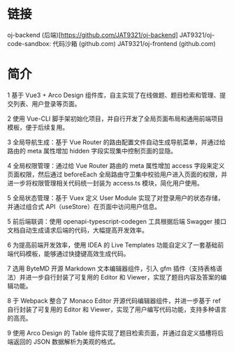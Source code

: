# 链接
oj-backend (后端)[https://github.com/JAT9321/oj-backend]
JAT9321/oj-code-sandbox: 代码沙箱 (github.com)
JAT9321/oj-frontend (github.com)
# 简介

1 基于 Vue3 + Arco Design 组件库，自主实现了在线做题、题目检索和管理、提交列表、用户登录等页面。

2 使用 Vue-CLI 脚手架初始化项目，并自行开发了全局页面布局和通用前端项目模板，便于后续复用。

3 全局导航生成：基于 Vue Router 的路由配置文件自动生成导航菜单，并通过给路由的 meta 属性增加 hidden 字段实现集中控制页面的显隐。

4 全局权限管理：通过给 Vue Router 路由的 meta 属性增加 access 字段来定义页面权限，然后通过 beforeEach 全局路由守卫集中校验用户进入页面的权限，并进一步将权限管理相关代码统一封装为 access.ts 模块，简化用户使用。

5 全局状态管理：基于 Vuex 定义 User Module 实现了对登录用户的状态存储，并通过组合式 API（useStore）在页面中访问用户信息。

5 前后端联调：使用 openapi-typescript-codegen 工具根据后端 Swagger 接口文档自动生成请求后端的代码，大幅提高开发效率。

6 为提高前端开发效率，使用 IDEA 的 Live Templates 功能自定义了一套基础前端代码模板，能够通过快捷键高效生成代码。

7 选用 ByteMD 开源 Markdown 文本编辑器组件，引入 gfm 插件（支持表格语法）并进一步自行封装了可复用的 Editor 和 Viewer，实现了题目内容及答案的编辑功能。

8 于 Webpack 整合了 Monaco Editor 开源代码编辑器组件，并进一步基于 ref 自行封装了可复用的 Editor 和 Viewer，实现了用户编写代码功能，支持多种语言的高亮。

9 使用 Arco Design 的 Table 组件实现了题目检索页面，并通过自定义插槽将后端返回的 JSON 数据解析为美观的格式。
